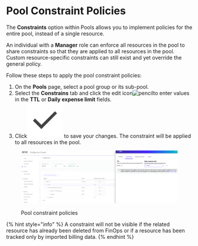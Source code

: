 # Pool Constraint Policies

The **Constraints** option within Pools allows you to implement policies for the entire pool, instead of a single resource.&#x20;

An individual with a **Manager** role can enforce all resources in the pool to share constraints so that they are applied to all resources in the pool. Custom resource-specific constraints can still exist and yet override the general policy.

Follow these steps to apply the pool constraint policies:

1. On the **Pools** page, select a pool group or its sub-pool.
2. Select the **Constrains** tab and click the edit icon![pencil](https://hystax.com/documentation/optscale/_static/screens/resource_constraints/pencil.png)to enter values in the **TTL** or **Daily expense limit** fields.
3. Click<img src="../../../.gitbook/assets/check.png" alt="pencil" data-size="line"> to save your changes. The constraint will be applied to all resources in the pool.

<figure><img src="../../../.gitbook/assets/pool_constraint_policies.png" alt=""><figcaption><p>Pool constraint policies</p></figcaption></figure>

{% hint style="info" %}
A constraint will not be visible if the related resource has already been deleted from FinOps or if a resource has been tracked only by imported billing data.
{% endhint %}

